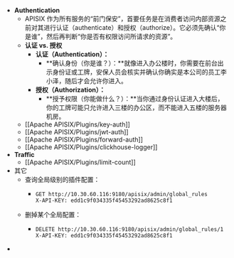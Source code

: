 - **Authentication**
	- APISIX 作为所有服务的“前门保安”，首要任务是在消费者访问内部资源之前对其进行认证（authenticate）和授权（authorize）。它必须先确认“你是谁”，然后再判断“你是否有权限访问所请求的资源”。
	- **认证 vs. 授权**
		- **认证（Authentication）：**
			- **确认身份（你是谁？）：**就像进入办公楼时，你需要在前台出示身份证或工牌，安保人员会核实并确认你确实是本公司的员工李小泽，随后才会允许你进入。
		- **授权（Authorization）：**
			- **授予权限（你能做什么？）：**当你通过身份认证进入大楼后，你的工牌可能只允许进入三楼的办公区，而不能进入五楼的服务器机房。
	- [[Apache APISIX/Plugins/key-auth]]
	- [[Apache APISIX/Plugins/jwt-auth]]
	- [[Apache APISIX/Plugins/forward-auth]]
	- [[Apache APISIX/Plugins/clickhouse-logger]]
- **Traffic**
	- [[Apache APISIX/Plugins/limit-count]]
- 其它
	- 查询全局级别的插件配置：
		- ```http
		  GET http://10.30.60.116:9180/apisix/admin/global_rules
		  X-API-KEY: edd1c9f034335f45453292ad8625c8f1
		  ```
	- 删掉某个全局配置：
		- ```http
		  DELETE http://10.30.60.116:9180/apisix/admin/global_rules/1
		  X-API-KEY: edd1c9f034335f45453292ad8625c8f1
		  ```
-